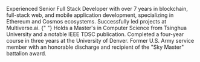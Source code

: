  Experienced <span className="font-medium">Senior Full Stack Developer</span> with over 7 years in blockchain, full-stack web, and mobile application development, 
      specializing in Ethereum and Cosmos ecosystems. Successfully led projects at <span className="font-medium">Multiverse.ai.</span>  {" "}
      Holds a <span className="font-medium">Master's in Computer Science </span>from Tsinghua University and a notable <span className="font-medium">IEEE TDSC publication</span>. 
      Completed a four-year course in three years at the University of Denver. 
      Former U.S. Army service member with an honorable discharge and recipient of the <span className="font-medium">"Sky Master" </span>battalion award.

